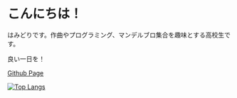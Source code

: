 <h1>こんにちは！</h1>
<p>はみどりです。作曲やプログラミング、マンデルブロ集合を趣味とする高校生です。</p>
<p>良い一日を！</p>
<a href="https://hachchch.github.io/">Github Page</a>

  [![Top Langs](https://github-readme-stats.vercel.app/api/top-langs/?username=hachchch&hide=jupyter%20notebook&layout=compact&theme=radical)](https://github.com/anuraghazra/github-readme-stats)
</div>
